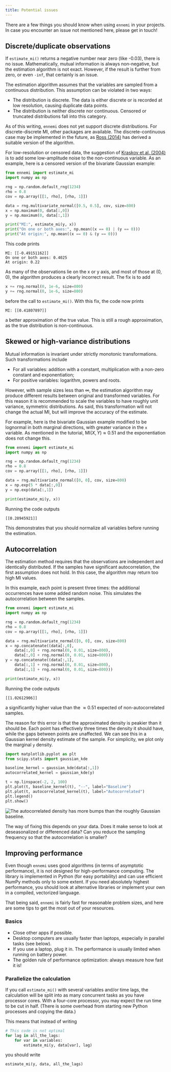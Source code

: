 ```yaml
---
title: Potential issues
---
```


There are a few things you should know when using `ennemi` in your projects.
In case you encounter an issue not mentioned here, please get in touch!



## Discrete/duplicate observations
If `estimate_mi()` returns a negative number near zero (like -0.03),
there is no issue.
Mathematically, mutual information is always non-negative,
but the estimation algorithm is not exact.
However, if the result is further from zero, or even `-inf`,
that certainly is an issue.

The estimation algorithm assumes that the variables are
sampled from a continuous distribution.
This assumption can be violated in two ways:
- The distribution is discrete.
  The data is either discrete or is recorded at low resolution,
  causing duplicate data points.
- The distribution is neither discrete nor continuous.
  Censored or truncated distributions fall into this category.

As of this writing, `ennemi` does not yet support discrete distributions.
For discrete-discrete MI, other packages are available.
The discrete-continuous case may be implemented in the future, as
[Ross (2014)](https://dx.plos.org/10.1371/journal.pone.0087357)
has derived a suitable version of the algorithm.

For low-resolution or censored data, the suggestion of
[Kraskov et al. (2004)](https://link.aps.org/doi/10.1103/PhysRevE.69.066138)
is to add some low-amplitude noise to the non-continuous variable.
As an example, here is a censored version of the bivariate Gaussian example:
```python
from ennemi import estimate_mi
import numpy as np

rng = np.random.default_rng(1234)
rho = 0.8
cov = np.array([[1, rho], [rho, 1]])

data = rng.multivariate_normal([0.5, 0.5], cov, size=800)
x = np.maximum(0, data[:,0])
y = np.maximum(0, data[:,1])

print("MI:", estimate_mi(y, x))
print("On one or both axes:", np.mean((x == 0) | (y == 0)))
print("At origin:", np.mean((x == 0) & (y == 0)))
```
This code prints
```
MI: [[-0.49151162]]
On one or both axes: 0.4025
At origin: 0.22
```
As many of the observations lie on the x or y axis, and most of those at $(0, 0)$,
the algorithm produces a clearly incorrect result.
The fix is to add
```python
x += rng.normal(0, 1e-6, size=800)
y += rng.normal(0, 1e-6, size=800)
```
before the call to `estimate_mi()`.
With this fix, the code now prints
```
MI: [[0.41807897]]
```
a better approximation of the true value.
This is still a rough approximation, as the true distribution is non-continuous.



## Skewed or high-variance distributions
Mutual information is invariant under strictly monotonic transformations.
Such transformations include
- For all variables: addition with a constant,
  multiplication with a non-zero constant and exponentiation;
- For positive variables: logarithm, powers and roots.

However, with sample sizes less than $\infty$,
the estimation algorithm may produce different results
between original and transformed variables.
For this reason it is recommended to scale the variables to have
roughly unit variance, symmetric distributions.
As said, this transformation will not change the actual MI,
but will improve the accuracy of the estimate.

For example, here is the bivariate Gaussian example modified to be
lognormal in both marginal directions,
with greater variance in the `x` variable.
As mentioned in the tutorial, $\mathrm{MI}(X, Y) \approx 0.51$ and
the exponentiation does not change this.
```python
from ennemi import estimate_mi
import numpy as np

rng = np.random.default_rng(1234)
rho = 0.8
cov = np.array([[1, rho], [rho, 1]])

data = rng.multivariate_normal([0, 0], cov, size=800)
x = np.exp(5 * data[:,0])
y = np.exp(data[:,1])

print(estimate_mi(y, x))
```

Running the code outputs
```
[[0.28945921]]
```

This demonstrates that you should normalize all variables before running
the estimation.



## Autocorrelation
The estimation method requires that the observations are
independent and identically distributed.
If the samples have significant autocorrelation, the first assumption does not hold.
In this case, the algorithm may return too high MI values.

In this example, each point is present three times:
the additional occurrences have some added random noise.
This simulates the autocorrelation between the samples.
```python
from ennemi import estimate_mi
import numpy as np

rng = np.random.default_rng(1234)
rho = 0.8
cov = np.array([[1, rho], [rho, 1]])

data = rng.multivariate_normal([0, 0], cov, size=800)
x = np.concatenate((data[:,0],
    data[:,0] + rng.normal(0, 0.01, size=800),
    data[:,0] + rng.normal(0, 0.01, size=800)))
y = np.concatenate((data[:,1],
    data[:,1] + rng.normal(0, 0.01, size=800),
    data[:,1] + rng.normal(0, 0.01, size=800)))

print(estimate_mi(y, x))
```

Running the code outputs
```
[[1.02612906]]
```
a significantly higher value than the $\approx 0.51$ expected of
non-autocorrelated samples.

The reason for this error is that the approximated density is peakier than
it should be.
Each point has effectively three times the density it should have,
while the gaps between points are unaffected.
We can see this in a Gaussian kernel density estimate of the sample.
For simplicity, we plot only the marginal `y` density.
```python
import matplotlib.pyplot as plt
from scipy.stats import gaussian_kde

baseline_kernel = gaussian_kde(data[:,1])
autocorrelated_kernel = gaussian_kde(y)

t = np.linspace(-2, 2, 100)
plt.plot(t, baseline_kernel(t), "--", label="Baseline")
plt.plot(t, autocorrelated_kernel(t), label="Autocorrelated")
plt.legend()
plt.show()
```

![The autocorrelated density has more bumps than the roughly Gaussian baseline.](autocorrelation_kde.png)

The way of fixing this depends on your data.
Does it make sense to look at deseasonalized or differenced data?
Can you reduce the sampling frequency so that the autocorrelation is smaller?



## Improving performance
Even though `ennemi` uses good algorithms (in terms of asymptotic performance),
it is not designed for high-performance computing.
The library is implemented in Python (for easy portability)
and can use efficient NumPy methods only to some extent.
If you need absolutely highest performance, you should look at alternative
libraries or implement your own in a compiled, vectorized language.

That being said, `ennemi` is fairly fast for reasonable problem sizes,
and here are some tips to get the most out of your resources.


### Basics
- Close other apps if possible.
- Desktop computers are usually faster than laptops,
  especially in parallel tasks (see below).
- If you use a laptop, plug it in.
  The performance is usually limited when running on battery power.
- The golden rule of performance optimization: always measure how fast it is!


### Parallelize the calculation
If you call `estimate_mi()` with several variables and/or time lags,
the calculation will be split into as many concurrent tasks
as you have processor cores.
With a four-core processor, you may expect the run time to be cut in half.
(There is some overhead from starting new Python processes and copying the data.)

This means that instead of writing
```python
# This code is not optimal
for lag in all_the_lags:
    for var in variables:
        estimate_mi(y, data[var], lag)
```
you should write
```python
estimate_mi(y, data, all_the_lags)
```
